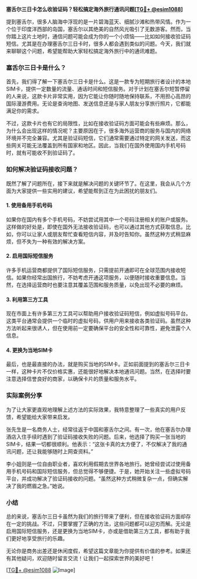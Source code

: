 **塞舌尔三日卡怎么收验证码？轻松搞定海外旅行通讯问题[[TG💪+ @esim1088](https://t.me/s/esim1088)]**

提到塞舌尔，很多人脑海中浮现的是一片碧海蓝天、细腻沙滩和热带风情。作为一个位于印度洋西部的岛国，塞舌尔以其绝美的自然风光吸引了无数游客。然而，当你踏上这片土地时，通信问题可能会成为你的一个小烦恼——比如如何接收验证码短信。尤其是在办理塞舌尔三日卡时，很多人都会遇到类似的问题。今天，我们就来聊聊这个问题，希望能帮助大家轻松搞定海外旅行中的通讯难题。

### 塞舌尔三日卡是什么？

首先，我们得了解一下塞舌尔三日卡是什么。这是一款专为短期旅行者设计的本地SIM卡，提供一定数量的流量、通话时间和短信服务。对于计划在塞舌尔短暂停留的人来说，这款卡片非常实用，因为它能让你随时随地保持联系，不用担心高昂的国际漫游费用。无论是查询地图、发送信息还是与家人朋友分享旅行照片，它都能满足你的需求。

不过，这款卡片也有它的局限性，比如在接收验证码方面可能会有些麻烦。那么，为什么会出现这样的情况呢？主要原因在于，很多海外运营商的服务与国内的网络环境并不完全兼容。尤其是验证码短信，它们通常需要通过特定的网关发送，而这些网关可能无法覆盖到所有国家和地区。因此，当我们在国外使用国内手机号码时，就有可能收不到验证码了。

### 如何解决验证码接收问题？

既然了解了问题所在，接下来就是解决问题的关键环节了。在这里，我会从几个方面为大家提供一些实用的建议，希望能帮到正在为此困扰的朋友们。

#### 1. 使用备用手机号码

如果你在国内有多个手机号码，不妨尝试用其中一个号码注册相关的账户或服务。这样做的好处是，即使在国外无法接收验证码，也可以通过其他方式获取信息。比如，你可以让家人或朋友帮忙查看短信内容，并及时告知你。虽然这种方式稍显麻烦，但不失为一种有效的解决方案。

#### 2. 启用国际短信服务

许多手机运营商都提供了国际短信服务，只需提前开通即可在全球范围内接收短信。如果你经常出国旅行，不妨考虑开通这项服务，以便随时接收重要信息。当然，在选择运营商时也要注意其覆盖范围和服务质量，以免出现不必要的麻烦。

#### 3. 利用第三方工具

现在市面上有许多第三方工具可以帮助用户接收验证码短信，例如虚拟号码平台。这类平台通常会提供一个临时的虚拟号码，供用户用来接收各类验证码。虽然这种方法听起来很诱人，但在使用前一定要确保平台的安全性和可靠性，避免泄露个人信息。

#### 4. 更换为当地SIM卡

最后，也是最直接的办法，就是购买当地的SIM卡。正如前面提到的塞舌尔三日卡一样，这种卡片不仅价格实惠，还能很好地解决本地通讯问题。当然，在选择时要注意选择信誉良好的商家，以确保卡片的质量和服务水平。

### 实际案例分享

为了让大家更直观地理解上述方法的实际效果，我特意整理了一些真实的用户反馈，希望能给大家带来启发。

张先生是一名商务人士，经常往返于中国和塞舌尔之间。有一次，他在塞舌尔办理酒店入住手续时遇到了验证码接收失败的问题。后来，他选择了购买一张当地的SIM卡，结果一切都很顺利。他表示：“这张卡真的太方便了，不仅解决了我的通讯问题，还让我能够随时上网查资料。”

李小姐则是一位自由职业者，喜欢利用假期去世界各地旅行。她曾经尝试过使用备用手机号码和国际短信服务，但总觉得不够便捷。于是，她开始关注一些虚拟号码平台，并成功解决了验证码接收的问题。“虽然这种方式稍微复杂一点，但确实解决了我的燃眉之急。”她说。

### 小结

总的来说，塞舌尔三日卡虽然为我们的旅行带来了便利，但在接收验证码方面却存在一定的挑战。不过，只要掌握了正确的方法，这些问题都可以迎刃而解。无论是启用国际短信服务，还是更换为当地SIM卡，亦或是借助第三方工具，都有助于我们更好地享受旅行的乐趣。

无论你是商务出差还是休闲度假，希望这篇文章能为你提供有价值的参考。如果还有其他疑问，欢迎随时留言交流！让我们一起探索世界的美好吧！

[[TG💪+ @esim1088](https://t.me/s/esim1088) ![Image](https://i.postimg.cc/4NQfJmqS/Snipaste-2025-05-13-00-14-12.png)]
